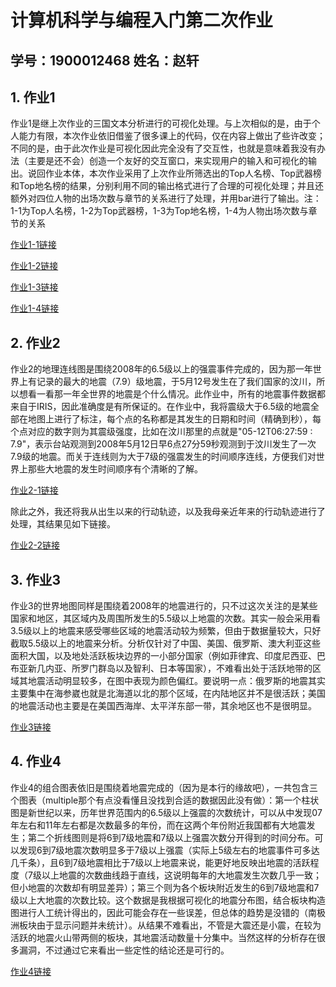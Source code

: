 # 计算机科学与编程入门第二次作业
## 学号：1900012468   姓名：赵轩
## 1. 作业1
作业1是继上次作业的三国文本分析进行的可视化处理。与上次相似的是，由于个人能力有限，本次作业依旧借鉴了很多课上的代码，仅在内容上做出了些许改变；不同的是，由于此次作业是可视化因此完全没有了交互性，也就是意味着我没有办法（主要是还不会）创造一个友好的交互窗口，来实现用户的输入和可视化的输出。说回作业本体，本次作业采用了上次作业所筛选出的Top人名榜、Top武器榜和Top地名榜的结果，分别利用不同的输出格式进行了合理的可视化处理；并且还额外对四位人物的出场次数与章节的关系进行了处理，并用bar进行了输出。注：1-1为Top人名榜，1-2为Top武器榜，1-3为Top地名榜，1-4为人物出场次数与章节的关系

[作业1-1链接](https://zdxb1121.github.io/wordcloud_sanguo_names.html)

[作业1-2链接](https://zdxb1121.github.io/wordcloud_sanguo_weapon.html)

[作业1-3链接](https://zdxb1121.github.io/wordcloud_sanguo_location.html)

[作业1-4链接](https://zdxb1121.github.io/bar_sanguo.html)

## 2. 作业2
作业2的地理连线图是围绕2008年的6.5级以上的强震事件完成的，因为那一年世界上有记录的最大的地震（7.9）级地震，于5月12号发生在了我们国家的汶川，所以想看一看那一年全世界的地震是个什么情况。此作业中，所有的地震事件数据都来自于IRIS，因此准确度是有所保证的。在作业中，我将震级大于6.5级的地震全部在地图上进行了标注，每个点的名称都是其发生的日期和时间（精确到秒），每个点对应的数字则为其震级强度，比如在汶川那里的点就是"05-12T06:27:59 : 7.9"，表示台站观测到2008年5月12日早6点27分59秒观测到于汶川发生了一次7.9级的地震。而关于连线则为大于7级的强震发生的时间顺序连线，方便我们对世界上那些大地震的发生时间顺序有个清晰的了解。

[作业2-1链接](https://zdxb1121.github.io/geo_earthquake.html)

除此之外，我还将我从出生以来的行动轨迹，以及我母亲近年来的行动轨迹进行了处理，其结果见如下链接。

[作业2-2链接](https://zdxb1121.github.io/travel_with_mom.html)

## 3. 作业3
作业3的世界地图同样是围绕着2008年的地震进行的，只不过这次关注的是某些国家和地区，其区域内及周围所发生的5.5级以上地震的次数。其实一般会采用看3.5级以上的地震来感受哪些区域的地震活动较为频繁，但由于数据量较大，只好截取5.5级以上的地震来分析。分析仅针对了中国、美国、俄罗斯、澳大利亚这些面积大国，以及地处活跃板块边界的一小部分国家（例如菲律宾、印度尼西亚、巴布亚新几内亚、所罗门群岛以及智利、日本等国家），不难看出处于活跃地带的区域其地震活动明显较多，在图中表现为颜色偏红。要说明一点：俄罗斯的地震其实主要集中在海参崴也就是北海道以北的那个区域，在内陆地区并不是很活跃；美国的地震活动也主要是在美国西海岸、太平洋东部一带，其余地区也不是很明显。

[作业3链接](https://zdxb1121.github.io/map_earthquake.html)

## 4. 作业4
作业4的组合图表依旧是围绕着地震完成的（因为是本行的缘故吧），一共包含三个图表（multiple那个有点没看懂且没找到合适的数据因此没有做）：第一个柱状图是新世纪以来，历年世界范围内的6.5级以上强震的次数统计，可以从中发现07年左右和11年左右都是次数最多的年份，而在这两个年份附近我国都有大地震发生；第二个折线图则是将6到7级地震和7级以上强震次数分开得到的时间分布。可以发现6到7级地震次数明显多于7级以上强震（实际上5级左右的地震事件可多达几千条），且6到7级地震相比于7级以上地震来说，能更好地反映出地震的活跃程度（7级以上地震的次数曲线趋于直线，这说明每年的大地震发生次数几乎一致；但小地震的次数却有明显差异）；第三个则为各个板块附近发生的6到7级地震和7级以上大地震的次数比较。这个数据是我根据可视化的地震分布图，结合板块构造图进行人工统计得出的，因此可能会存在一些误差，但总体的趋势是没错的（南极洲板块由于显示问题并未统计）。从结果不难看出，不管是大震还是小震，在较为活跃的地震火山带两侧的板块，其地震活动数量十分集中。当然这样的分析存在很多漏洞，不过通过它来看出一些定性的结论还是可行的。

[作业4链接](https://zdxb1121.github.io/tab_earthquake.html)
